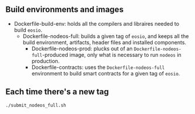 Build environments and images
-----------------------------


* Dockerfile-build-env: holds all the compilers and libraires needed to build `eosio`.
  * Dockerfile-nodeos-full: builds a given tag of `eosio`, and keeps all the build environment, artifacts, header files and installed components.
    * Dockerfile-nodeos-prod: plucks out of an `Dockerfile-nodeos-full`-produced image, only what is necessary to run `nodeos` in production.
    * Dockerfile-contracts: uses the `Dockerfile-nodeos-full` environment to build smart contracts for a given tag of `eosio`.



Each time there's a new tag
---------------------------

```
./submit_nodeos_full.sh
```

